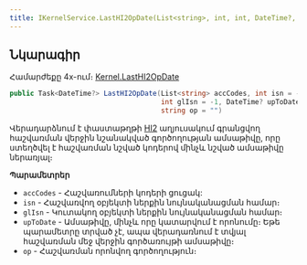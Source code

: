 ```yaml
---
title: IKernelService.LastHI2OpDate(List<string>, int, int, DateTime?, string) մեթոդ  
---
```


## Նկարագիր

Համարժեքը 4x-ում։ [Kernel.LastHI2OpDate](https://armsoft.github.io/as4x-docs/HTM/ProgrGuide/Functions/Functions/AccManagement/LasHI2OpDate.html)

```c#
public Task<DateTime?> LastHI2OpDate(List<string> accCodes, int isn = -1, 
                                     int glIsn = -1, DateTime? upToDate = null, 
                                     string op = "")
```

Վերադարձնում է փաստաթղթի [HI2](https://armsoft.github.io/as4x-docs/HTM/ProgrGuide/Database/Hi2.html) աղյուսակում գրանցվող հաշվառման վերջին նշանակված գործողության ամսաթիվը, որը ստեղծվել է հաշվառման նշված կոդերով մինչև նշված ամսաթիվը ներառյալ։

**Պարամետրեր**

* `accCodes` - Հաշվառումների կոդերի ցուցակ:
* `isn` - Հաշվառվող օբյեկտի ներքին նույնականացման համար։
* `glIsn` - Կուտակող օբյեկտի ներքին նույնականացման համար։
* `upToDate` - Ամսաթիվը, մինչև որը կատարվում է որոնումը։ 
  Եթե պարամետրը տրված չէ, ապա վերադառնում է տվյալ հաշվառման մեջ վերջին գործառույթի ամսաթիվը։
* `op` - Հաշվառման որոնվող գործողություն։

